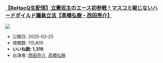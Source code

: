 ### [【ReHacQ生配信】立憲民主のエース初参戦！マスコミ報じないハードボイルド議員立法【高橋弘樹・西田亮介】](https://www.youtube.com/watch?v=yBgXbXJXINI)
[![](https://img.youtube.com/vi/yBgXbXJXINI/sddefault.jpg)](https://www.youtube.com/watch?v=yBgXbXJXINI)
-   公開日: 2025-03-25
-   視聴数: 115,805
-   **いいね数: 1,319**
-   出演者: [西田亮介](/rehacq_fan/people/西田亮介 "wikilink"), [高橋弘樹](/rehacq_fan/people/高橋弘樹 "wikilink")
